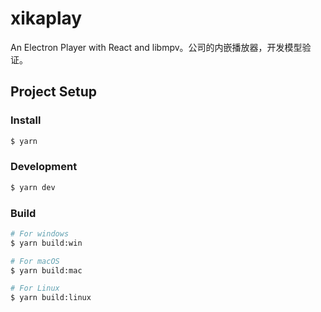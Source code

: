 # xikaplay

An Electron Player with React and libmpv。公司的内嵌播放器，开发模型验证。

## Project Setup

### Install

```bash
$ yarn
```

### Development

```bash
$ yarn dev
```

### Build

```bash
# For windows
$ yarn build:win

# For macOS
$ yarn build:mac

# For Linux
$ yarn build:linux
```
